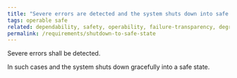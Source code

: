 ```yaml
---
title: "Severe errors are detected and the system shuts down into safe state"
tags: operable safe
related: dependability, safety, operability, failure-transparency, degradeability, reliability
permalink: /requirements/shutdown-to-safe-state
---
```


<div class="quality-requirement" markdown="1">

Severe errors shall be detected.

In such cases and the system shuts down gracefully into a safe state.

</div><br>




